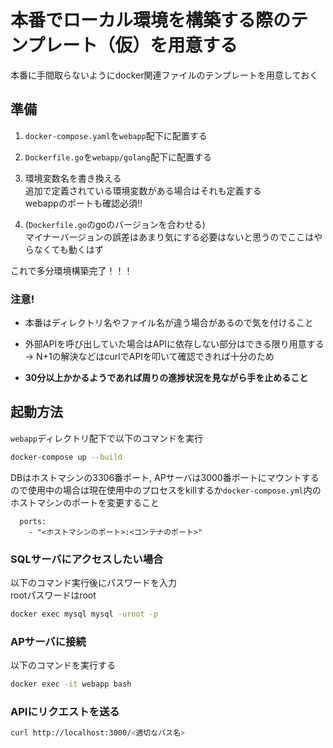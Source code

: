 # 本番でローカル環境を構築する際のテンプレート（仮）を用意する

本番に手間取らないようにdocker関連ファイルのテンプレートを用意しておく  

## 準備

1. `docker-compose.yaml`を`webapp`配下に配置する  

2. `Dockerfile.go`を`webapp/golang`配下に配置する  

3. 環境変数名を書き換える  
追加で定義されている環境変数がある場合はそれも定義する  
webappのポートも確認必須!!  

4. (`Dockerfile.go`のgoのバージョンを合わせる)  
マイナーバージョンの誤差はあまり気にする必要はないと思うのでここはやらなくても動くはず  

これで多分環境構築完了！！！

### 注意!

- 本番はディレクトリ名やファイル名が違う場合があるので気を付けること  

- 外部APIを呼び出していた場合はAPIに依存しない部分はできる限り用意する  
-> N+1の解決などはcurlでAPIを叩いて確認できれば十分のため  

- **30分以上かかるようであれば周りの進捗状況を見ながら手を止めること**

## 起動方法

`webapp`ディレクトリ配下で以下のコマンドを実行  

```bash
docker-compose up --build
```

DBはホストマシンの3306番ポート, APサーバは3000番ポートにマウントするので使用中の場合は現在使用中のプロセスをkillするか`docker-compose.yml`内のホストマシンのポートを変更すること  

```
  ports:
    - "<ホストマシンのポート>:<コンテナのポート>"
```

### SQLサーバにアクセスしたい場合  

以下のコマンド実行後にパスワードを入力  
rootパスワードはroot  

```bash
docker exec mysql mysql -uroot -p
```

### APサーバに接続  

以下のコマンドを実行する  

```bash
docker exec -it webapp bash
```

### APIにリクエストを送る  

```bash
curl http://localhost:3000/<適切なパス名>
```
